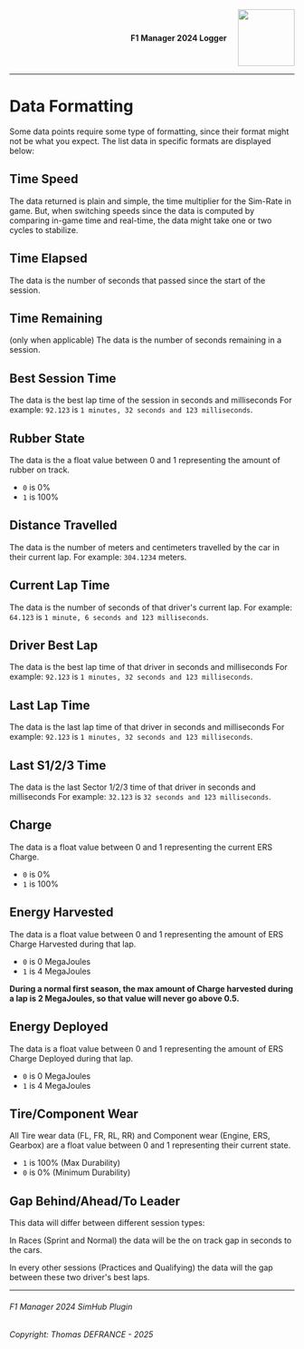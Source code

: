 <div style="display: flex; align-items: center; justify-content: flex-end;">
    <h4 style="margin-right: 20px;">F1 Manager 2024 Logger</h1>
    <img src="https://i.imgur.com/sHKYZTk.png" width="100">
</div>

---

# Data Formatting

Some data points require some type of formatting, since their format might not be what you expect.
The list data in specific formats are displayed below:

## Time Speed

The data returned is plain and simple, the time multiplier for the Sim-Rate in game.
But, when switching speeds since the data is computed by comparing in-game time and real-time, the data might take one or two cycles to stabilize.

## Time Elapsed

The data is the number of seconds that passed since the start of the session.

## Time Remaining

(only when applicable)
The data is the number of seconds remaining in a session.

## Best Session Time

The data is the best lap time of the session in seconds and milliseconds
For example: `92.123` is `1 minutes, 32 seconds and 123 milliseconds`.

## Rubber State

The data is the a float value between 0 and 1 representing the amount of rubber on track.

- `0` is 0%
- `1` is 100%

## Distance Travelled

The data is the number of meters and centimeters travelled by the car in their current lap.
For example: `304.1234` meters.

## Current Lap Time

The data is the number of seconds of that driver's current lap.
For example: `64.123` is `1 minute, 6 seconds and 123 milliseconds`.

## Driver Best Lap

The data is the best lap time of that driver in seconds and milliseconds
For example: `92.123` is `1 minutes, 32 seconds and 123 milliseconds`.

## Last Lap Time

The data is the last lap time of that driver in seconds and milliseconds
For example: `92.123` is `1 minutes, 32 seconds and 123 milliseconds`.

## Last S1/2/3 Time

The data is the last Sector 1/2/3 time of that driver in seconds and milliseconds
For example: `32.123` is `32 seconds and 123 milliseconds`.

## Charge

The data is a float value between 0 and 1 representing the current ERS Charge.

- `0` is 0%
- `1` is 100%

## Energy Harvested

The data is a float value between 0 and 1 representing the amount of ERS Charge Harvested during that lap.

- `0` is 0 MegaJoules
- `1` is 4 MegaJoules

**During a normal first season, the max amount of Charge harvested during a lap is 2 MegaJoules, so that value will never go above 0.5.**

## Energy Deployed

The data is a float value between 0 and 1 representing the amount of ERS Charge Deployed during that lap.

- `0` is 0 MegaJoules
- `1` is 4 MegaJoules

## Tire/Component Wear

All Tire wear data (FL, FR, RL, RR) and Component wear (Engine, ERS, Gearbox) are a float value between 0 and 1 representing their current state.

- `1` is 100% (Max Durability)
- `0` is 0% (Minimum Durability)

## Gap Behind/Ahead/To Leader

This data will differ between different session types:

In Races (Sprint and Normal) the data will be the on track gap in seconds to the cars.

In every other sessions (Practices and Qualifying) the data will the gap between these two driver's best laps.

---

###### F1 Manager 2024 SimHub Plugin

###### Copyright: Thomas DEFRANCE - 2025
